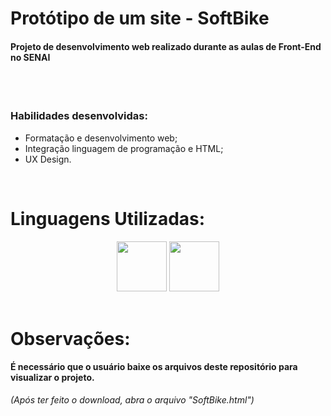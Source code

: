 # Protótipo de um site - SoftBike

<h4> Projeto de desenvolvimento web realizado durante as aulas de Front-End no SENAI </h4>
<br>
<br>
<h3> Habilidades desenvolvidas: </h3>

* Formatação e desenvolvimento web;
* Integração linguagem de programação e HTML;
* UX Design.
<br>

# Linguagens Utilizadas:

<div align = "center">
  
  <img height = "80" src = "https://cdn-icons-png.flaticon.com/512/5968/5968267.png">
  <img height = "80" src = "https://cdn-icons-png.flaticon.com/512/5968/5968242.png">
  
</div><br>

# Observações:

<h4>É necessário que o usuário baixe os arquivos deste repositório para visualizar o projeto.</h4>

<p><i>(Após ter feito o download, abra o arquivo "SoftBike.html")</i></p>
